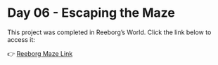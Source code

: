 # Day 06 - Escaping the Maze  
This project was completed in Reeborg’s World. Click the link below to access it:  

👉 [Reeborg Maze Link](https://reeborg.ca/reeborg.html?lang=en&mode=python&menu=worlds%2Fmenus%2Freeborg_intro_en.json&name=problem_world3.json&url=user_world%3Aproblem_world3.json)
